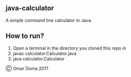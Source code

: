## java-calculator

A simple command line calculator in Java.

## How to run? 

1) Open a terminal in the directory you cloned this repo in
2) javac calculator.Calculator.java
3) java calculator.Calculator

Ⓒ Omar Doma 2017
